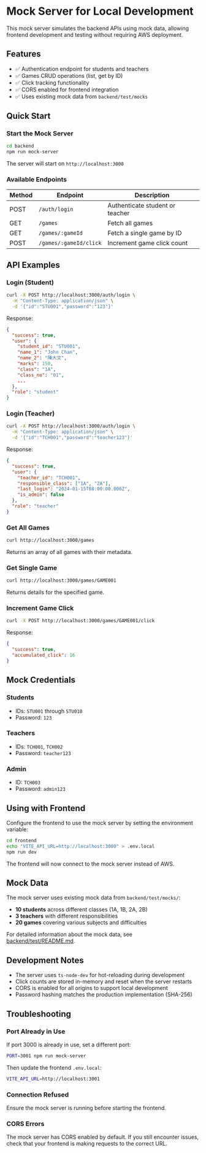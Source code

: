 # Mock Server for Local Development

This mock server simulates the backend APIs using mock data, allowing frontend development and testing without requiring AWS deployment.

## Features

- ✅ Authentication endpoint for students and teachers
- ✅ Games CRUD operations (list, get by ID)
- ✅ Click tracking functionality
- ✅ CORS enabled for frontend integration
- ✅ Uses existing mock data from `backend/test/mocks`

## Quick Start

### Start the Mock Server

```bash
cd backend
npm run mock-server
```

The server will start on `http://localhost:3000`

### Available Endpoints

| Method | Endpoint | Description |
|--------|----------|-------------|
| POST | `/auth/login` | Authenticate student or teacher |
| GET | `/games` | Fetch all games |
| GET | `/games/:gameId` | Fetch a single game by ID |
| POST | `/games/:gameId/click` | Increment game click count |

## API Examples

### Login (Student)

```bash
curl -X POST http://localhost:3000/auth/login \
  -H "Content-Type: application/json" \
  -d '{"id":"STU001","password":"123"}'
```

Response:
```json
{
  "success": true,
  "user": {
    "student_id": "STU001",
    "name_1": "John Chan",
    "name_2": "陳大文",
    "marks": 150,
    "class": "1A",
    "class_no": "01",
    ...
  },
  "role": "student"
}
```

### Login (Teacher)

```bash
curl -X POST http://localhost:3000/auth/login \
  -H "Content-Type: application/json" \
  -d '{"id":"TCH001","password":"teacher123"}'
```

Response:
```json
{
  "success": true,
  "user": {
    "teacher_id": "TCH001",
    "responsible_class": ["1A", "2A"],
    "last_login": "2024-01-15T08:00:00.000Z",
    "is_admin": false
  },
  "role": "teacher"
}
```

### Get All Games

```bash
curl http://localhost:3000/games
```

Returns an array of all games with their metadata.

### Get Single Game

```bash
curl http://localhost:3000/games/GAME001
```

Returns details for the specified game.

### Increment Game Click

```bash
curl -X POST http://localhost:3000/games/GAME001/click
```

Response:
```json
{
  "success": true,
  "accumulated_click": 16
}
```

## Mock Credentials

### Students
- IDs: `STU001` through `STU010`
- Password: `123`

### Teachers
- IDs: `TCH001`, `TCH002`
- Password: `teacher123`

### Admin
- ID: `TCH003`
- Password: `admin123`

## Using with Frontend

Configure the frontend to use the mock server by setting the environment variable:

```bash
cd frontend
echo "VITE_API_URL=http://localhost:3000" > .env.local
npm run dev
```

The frontend will now connect to the mock server instead of AWS.

## Mock Data

The mock server uses existing mock data from `backend/test/mocks/`:
- **10 students** across different classes (1A, 1B, 2A, 2B)
- **3 teachers** with different responsibilities
- **20 games** covering various subjects and difficulties

For detailed information about the mock data, see [backend/test/README.md](../test/README.md).

## Development Notes

- The server uses `ts-node-dev` for hot-reloading during development
- Click counts are stored in-memory and reset when the server restarts
- CORS is enabled for all origins to support local development
- Password hashing matches the production implementation (SHA-256)

## Troubleshooting

### Port Already in Use

If port 3000 is already in use, set a different port:

```bash
PORT=3001 npm run mock-server
```

Then update the frontend `.env.local`:
```bash
VITE_API_URL=http://localhost:3001
```

### Connection Refused

Ensure the mock server is running before starting the frontend.

### CORS Errors

The mock server has CORS enabled by default. If you still encounter issues, check that your frontend is making requests to the correct URL.

